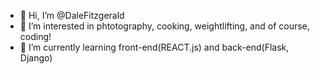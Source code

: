 - 👋 Hi, I’m @DaleFitzgerald
- 👀 I’m interested in phtotography, cooking, weightlifting, and of course, coding!
- 🌱 I’m currently learning front-end(REACT.js) and back-end(Flask, Django) 
<!---
DaleFitzgerald/DaleFitzgerald is a ✨ special ✨ repository because its `README.md` (this file) appears on your GitHub profile.
You can click the Preview link to take a look at your changes.
--->
